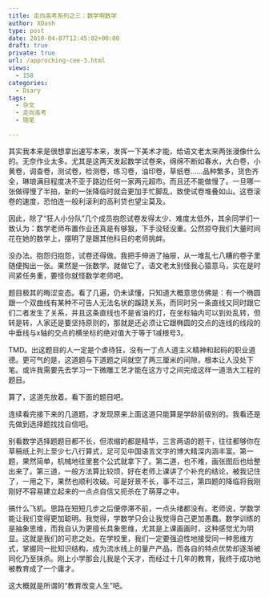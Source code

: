 ```yaml
---
title: 走向高考系列之三：数学啊数学
author: XDash
type: post
date: 2010-04-07T12:45:02+00:00
draft: true
private: true
url: /approching-cee-3.html
views:
  - 158
categories:
  - Diary
tags:
  - 杂文
  - 走向高考
  - 随笔

---
```

其实我本来是很想拿出速写本来，发挥一下美术才能，给语文老太来两张漫像什么的。无奈作业太多。尤其是这两天发起数学试卷来，绵绵不断如春水，大白卷，小黄卷，调查卷，测试卷，检测卷，练习卷，油印卷，草纸卷……品种繁多，货色齐全，琳琅满目程度决不亚于路边任何一家两元超市。而且还不能做慢了。一旦哪一张做得慢了半拍，新的一张降临时就会更加手忙脚乱，致使试卷堆叠如山。这卷滚卷的速度，恐怕连一般利滚利的高利贷也望尘莫及。

因此，除了“狂人小分队”几个成员抱怨试卷发得太少、难度太低外，其余同学们一致认为：数学老师布置作业还真是有够狠，下手没轻没重。公然掠夺我们大量时间花在她的数学上，摆明了是跟其他科目的老师挑衅。

没办法。抱怨归抱怨，试卷还得做。我把手伸进了抽屉，从一堆乱七八糟的卷子里随便掏出一张。果然是一张数学。就做它了。语文老太别怪我心猿意马，实在是时间紧任务重，要怪你就怪数学老师吧。

题目极其的晦涩变态。看了几遍，仍未读懂，只知道大概意思仿佛是：有一个椭圆跟一个双曲线有某种不可告人无法名状的蹊跷关系，而同时另一条直线又同时跟它们二者发生了关系，并且这条直线也不是省油的灯，在坐标轴内可以到处乱转，但转是转，人家还是要坚持原则的，那就是还必须让它跟椭圆的交点的连线的线段的中垂线与x轴的交点的横坐标的绝对值大于等于1减根号3。

<!--more-->

TMD。出这题目的人一定是个虐待狂，没有一丁点人道主义精神和起码的职业道德。更可气的是，这道题与下道题之间就空了两三厘米的间隙，根本让人没处下笔。或许我需要先去学习一下微雕工艺才能在这方寸之间完成这样一道浩大工程的题目。

算了，这道先放着。看下面的题目吧。

连续看完接下来的几道题，才发现原来上面这道只能算是学龄前级别的。我看还是先做到选择题找找自信吧。

别看数学选择题题目都不长，但浓缩的都是精华，三言两语的题干，往往都够你在草稿纸上列上至少七八行算式，足可见中国语言文字的博大精深内涵丰富。第一题，果然简单，机械地往里套个公式就拿下了。第二道，也不难，画张图后也给整出来了。第三道，一般方法算比较烦，好在老师上课讲了个补充的结论，被我记住了，一用之下，果然也顺利攻破。可是好景不长，事不过三，第四题的降临将我刚刚好不容易建立起来的一点点自信又扼杀在了萌芽之中。

搞什么飞机。思路在短短几步之后便停滞不前，一点头绪都没有。老师说，学数学能让我们变得更加聪明。我觉得，学数学只会让我觉得自己更加愚蠢。数学训练的是抽象思维，而我自认为更擅长具象思维，尤其是上课画画时，这种感觉尤为明显。这就是我们的可悲之处。在学校里，我们一定要强迫性地接受同一种思维方式，掌握同一批知识结构，成为流水线上的量产产品，而各自的特点优势却逐渐被同化乃至抹杀。刚上小学那会儿我是个天才，而经过十几年的教育，我终于成功地被教育成了一个庸才。

这大概就是所谓的“教育改变人生”吧。